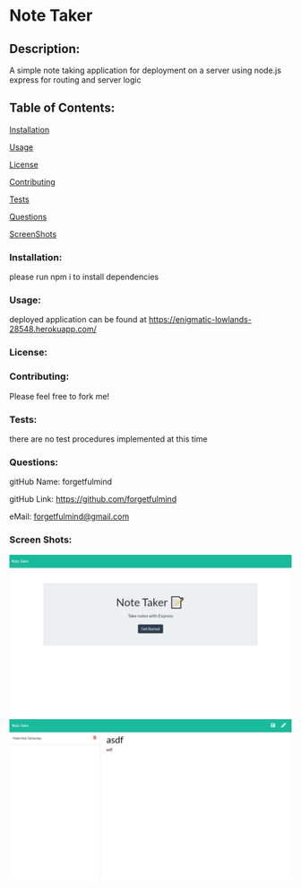 
  
  # Note Taker

  <h2>Description:</h2> A simple note taking application for deployment on a server using node.js express for routing and server logic 

  <h2>Table of Contents:</h2> 

  [Installation](#install)

  [Usage](#usage)

  [License](#license)

  [Contributing](#contributing)

  [Tests](#tests)

  [Questions](#questions)

  [ScreenShots](#screenShots)


  <h3><a name="install">Installation:</a></h3>

  please run npm i to install dependencies 

  <h3><a name="usage">Usage:</a></h3>

  deployed application can be found at https://enigmatic-lowlands-28548.herokuapp.com/

  <h3><a name="liscense">License:</a></h3>

  

  

  <h3><a name="contributing">Contributing:</a></h3> 

  Please feel free to fork me! 

  <a name="tests"><h3>Tests:</h3></a> 

  there are no test procedures implemented at this time

  <a name="questions"><h3>Questions:</h3></a>  

  gitHub Name: forgetfulmind

  gitHub Link: <a href="https://github.com/forgetfulmind">https://github.com/forgetfulmind</a>

  eMail: forgetfulmind@gmail.com

<a name="screenShots"><h3>Screen Shots:</h3></a>  

![screenshot 1](./screenshot1.jpg)
![screenshot 2](./screenshot2.jpg)


